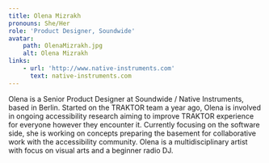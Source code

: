 ```yaml
---
title: Olena Mizrakh
pronouns: She/Her
role: 'Product Designer, Soundwide'
avatar:
    path: OlenaMizrakh.jpg
    alt: Olena Mizrakh
links:
    - url: 'http://www.native-instruments.com'
      text: native-instruments.com
---
```


Olena is a Senior Product Designer at Soundwide / Native Instruments, based in Berlin. Started on the TRAKTOR team a year ago, Olena is involved in ongoing accessibility research aiming to improve TRAKTOR experience for everyone however they encounter it. Currently focusing on the software side, she is working on concepts preparing the basement for collaborative work with the accessibility community. Olena is a multidisciplinary artist with focus on visual arts and a beginner radio DJ.